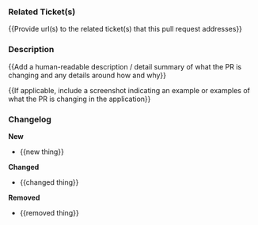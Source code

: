 ### Related Ticket(s)

{{Provide url(s) to the related ticket(s) that this pull request addresses}}

### Description

{{Add a human-readable description / detail summary of what the PR is changing and any details around how and why}}

{{If applicable, include a screenshot indicating an example or examples of what the PR is changing in the application}}

### Changelog

**New**

- {{new thing}}

**Changed**

- {{changed thing}}

**Removed**

- {{removed thing}}

<!-- Deploy Previews are enabled by applying the following labels for the corresponding package: -->
<!-- *** "package: react": React -->
<!-- *** "package: web components": Web Components -->
<!-- *** "package: vanilla": Vanilla -->
<!-- *** "package: services": Services -->
<!-- *** "package: utilities": Utilities -->
<!-- *** "package: styles": Carbon Expressive, React (Expressive) -->
<!-- *** "RTL": React (RTL) -->
<!-- *** "feature flag": React (experimental) -->
